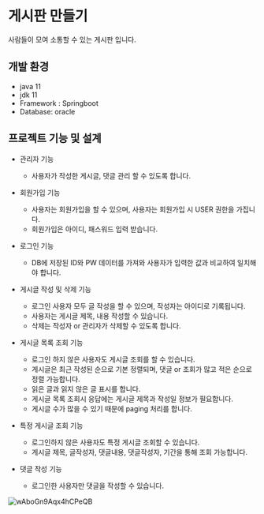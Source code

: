 # 게시판 만들기
사람들이 모여 소통할 수 있는 게시판 입니다.

## 개발 환경
- java 11
- jdk 11
- Framework : Springboot
- Database: oracle

## 프로젝트 기능 및 설계
- 관리자 기능
  - 사용자가 작성한 게시글, 댓글 관리 할 수 있도록 합니다.

- 회원가입 기능
  - 사용자는 회원가입을 할 수 있으며, 사용자는 회원가입 시 USER 권한을 가집니다.
  - 회원가입은 아이디, 패스워드 입력 받습니다.

- 로그인 기능
  - DB에 저장된 ID와 PW 데이터를 가져와 사용자가 입력한 값과 비교하여 일치해야 합니다.

- 게시글 작성 및 삭제 기능
  - 로그인 사용자 모두 글 작성을 할 수 있으며, 작성자는 아이디로 기록됩니다.
  - 사용자는 게시글 제목, 내용 작성할 수 있습니다.
  - 삭제는 작성자 or 관리자가 삭제할 수 있도록 합니다.

 
- 게시글 목록 조회 기능
  - 로그인 하지 않은 사용자도 게시글 조회를 할 수 있습니다.
  - 게시글은 최근 작성된 순으로 기본 정렬되며, 댓글 or 조회가 많고 적은 순으로 정렬 가능합니다.
  - 읽은 글과 읽지 않은 글 표시를 합니다.
  - 게시글 목록 조회시 응답에는 게시글 제목과 작성일 정보가 필요합니다.
  - 게시글 수가 많을 수 있기 때문에 paging 처리를 합니다.
 
- 특정 게시글 조회 기능
  - 로그인하지 않은 사용자도 특정 게시글 조회할 수 있습니다.
  - 게시글 제목, 글작성자, 댓글내용, 댓글작성자, 기간을 통해 조회 가능합니다.
 
- 댓글 작성 기능
  - 로그인한 사용자만 댓글을 작성할 수 있습니다.


![wAboGn9Aqx4hCPeQB](https://github.com/seokson1/zeroBoard/assets/124476229/e30203fe-6811-40c5-9e98-1c30a49a56d1)



